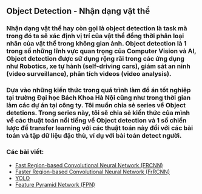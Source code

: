 ## Object Detection - Nhận dạng vật thể
### Nhận dạng vật thể hay còn gọi là object detection là task mà trong đó ta sẽ xác định vị trí của vật thể đồng thời phân loại nhãn của vật thể trong không gian ảnh. Object detection là 1 trong số những lĩnh vực quan trọng của Computer Vision và AI, Object detection được sử dụng rộng rãi trong các ứng dụng như Robotics, xe tự hành (self-driving cars), giám sát an ninh (video surveillance), phân tích videos (video analysis).

### Dựa vào những kiến thức trong quá trình làm đồ án tốt nghiệp tại trường Đại học Bách Khoa Hà Nội cũng như trong thời gian làm các dự án tại công ty. Tôi muốn chia sẻ series về Object detetions. Trong series này, tôi sẽ chia sẻ kiến thức của mình về các thuật toán nổi tiếng về Object detection và 1 số chiến lược để transfer learning với các thuật toán này đối với các bài toán và tập dữ liệu đặc thù, ví dụ với bài toán detect người.

### Các bài viết:
- [Fast Region-based Convolutional Neural Network (FRCNN)]()
- [Faster Region-based Convolutional Neural Network (FrRCNN)]()
- [YOLO]()
- [Feature Pyramid Network (FPN)]()